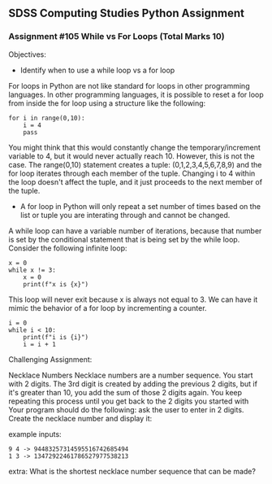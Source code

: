 ## SDSS Computing Studies Python Assignment
### Assignment #105 While vs For Loops (Total Marks 10)

Objectives:
* Identify when to use a while loop vs a for loop

For loops in Python are not like standard for loops in other programming languages.  In other programming languages, it is possible to reset a for loop from inside the for loop using a structure like the following:

```
for i in range(0,10):
    i = 4
    pass
```

You might think that this would constantly change the temporary/increment variable to 4, but it would never actually reach 10. However, this is not the case.  The range(0,10) statement creates a tuple: (0,1,2,3,4,5,6,7,8,9) and the for loop iterates through each member of the tuple.  Changing i to 4 within the loop doesn't affect the tuple, and it just proceeds to the next member of the tuple.

* A for loop in Python will only repeat a set number of times based on the list or tuple you are interating through and cannot be changed.

A while loop can have a variable number of iterations, because that number is set by the conditional statement that is being set by the while loop.  Consider the following infinite loop:

```
x = 0
while x != 3:
    x = 0
    print(f"x is {x}")
```

This loop will never exit because x is always not equal to 3.  We can have it mimic the behavior of a for loop by incrementing a counter.

```
i = 0
while i < 10:
    print(f"i is {i}")
    i = i + 1
```

Challenging Assignment:

Necklace Numbers
Necklace numbers are a number sequence.  You start with 2 digits. The 3rd digit is created by adding the previous 2 digits, but if it's greater than 10, you add the sum of those 2 digits again.  You keep repeating this process until you get back to the 2 digits you started with
Your program should do the following:
ask the user to enter in 2 digits.
Create the necklace number and display it:

example inputs: 
```
9 4 -> 94483257314595516742685494
1 3 -> 13472922461786527977538213
```


extra: What is the shortest necklace number sequence that can be made?

